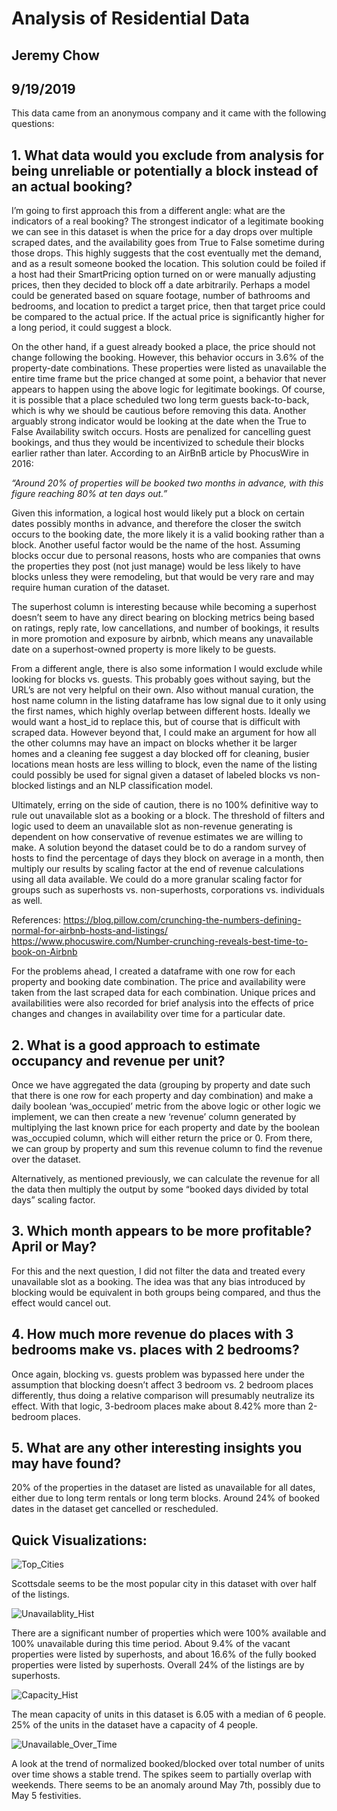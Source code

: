 # Analysis of Residential Data

## Jeremy Chow
## 9/19/2019

This data came from an anonymous company and it came with the following questions:

## 1. What data would you exclude from analysis for being unreliable or potentially a block instead of an actual booking?

I’m going to first approach this from a different angle: what are the indicators of a real booking?
The strongest indicator of a legitimate booking we can see in this dataset is when the price for a
day drops over multiple scraped dates, and the availability goes from True to False sometime
during those drops. This highly suggests that the cost eventually met the demand, and as a
result someone booked the location. This solution could be foiled if a host had their
SmartPricing option turned on or were manually adjusting prices, then they decided to block off
a date arbitrarily. Perhaps a model could be generated based on square footage, number of
bathrooms and bedrooms, and location to predict a target price, then that target price could be
compared to the actual price. If the actual price is significantly higher for a long period, it could
suggest a block.


On the other hand, if a guest already booked a place, the price should not change following the
booking. However, this behavior occurs in 3.6% of the property-date combinations. These
properties were listed as unavailable the entire time frame but the price changed at some point,
a behavior that never appears to happen using the above logic for legitimate bookings. Of
course, it is possible that a place scheduled two long term guests back-to-back, which is why we
should be cautious before removing this data.
Another arguably strong indicator would be looking at the date when the True to False
Availability switch occurs. Hosts are penalized for cancelling guest bookings, and thus they
would be incentivized to schedule their blocks earlier rather than later. According to an AirBnB
article by PhocusWire in 2016:


_“Around 20% of properties will be booked two months in advance, with this figure
reaching 80% at ten days out.”_


Given this information, a logical host would likely put a block on certain dates possibly months in
advance, and therefore the closer the switch occurs to the booking date, the more likely it is a
valid booking rather than a block.
Another useful factor would be the name of the host. Assuming blocks occur due to personal
reasons, hosts who are companies that owns the properties they post (not just manage) would
be less likely to have blocks unless they were remodeling, but that would be very rare and may
require human curation of the dataset.


The superhost column is interesting because while becoming a superhost doesn’t seem to have
any direct bearing on blocking metrics being based on ratings, reply rate, low cancellations, and
number of bookings, it results in more promotion and exposure by airbnb, which means any
unavailable date on a superhost-owned property is more likely to be guests.


From a different angle, there is also some information I would exclude while looking for blocks
vs. guests. This probably goes without saying, but the URL’s are not very helpful on their own.
Also without manual curation, the host name column in the listing dataframe has low signal due
to it only using the first names, which highly overlap between different hosts. Ideally we would
want a host_id to replace this, but of course that is difficult with scraped data. However beyond
that, I could make an argument for how all the other columns may have an impact on blocks
whether it be larger homes and a cleaning fee suggest a day blocked off for cleaning, busier
locations mean hosts are less willing to block, even the name of the listing could possibly be
used for signal given a dataset of labeled blocks vs non-blocked listings and an NLP
classification model.


Ultimately, erring on the side of caution, there is no 100% definitive way to rule out unavailable
slot as a booking or a block. The threshold of filters and logic used to deem an unavailable slot
as non-revenue generating is dependent on how conservative of revenue estimates we are
willing to make. A solution beyond the dataset could be to do a random survey of hosts to find
the percentage of days they block on average in a month, then multiply our results by scaling
factor at the end of revenue calculations using all data available. We could do a more granular
scaling factor for groups such as superhosts vs. non-superhosts, corporations vs. individuals as
well.


References:
https://blog.pillow.com/crunching-the-numbers-defining-normal-for-airbnb-hosts-and-listings/
https://www.phocuswire.com/Number-crunching-reveals-best-time-to-book-on-Airbnb


For the problems ahead, I created a dataframe with one row for each property and booking date
combination. The price and availability were taken from the last scraped data for each
combination. Unique prices and availabilities were also recorded for brief analysis into the
effects of price changes and changes in availability over time for a particular date.


## 2. What is a good approach to estimate occupancy and revenue per unit?


Once we have aggregated the data (grouping by property and date such that there is one row
for each property and day combination) and make a daily boolean ‘was_occupied’ metric from
the above logic or other logic we implement, we can then create a new ‘revenue’ column
generated by multiplying the last known price for each property and date by the boolean
was_occupied column, which will either return the price or 0. From there, we can group by
property and sum this revenue column to find the revenue over the dataset.

Alternatively, as mentioned previously, we can calculate the revenue for all the data then
multiply the output by some “booked days divided by total days” scaling factor.

## 3. Which month appears to be more profitable? April or May?


For this and the next question, I did not filter the data and treated every unavailable slot as a
booking. The idea was that any bias introduced by blocking would be equivalent in both groups
being compared, and thus the effect would cancel out.


## 4. How much more revenue do places with 3 bedrooms make vs. places with 2 bedrooms?


Once again, blocking vs. guests problem was bypassed here under the assumption that
blocking doesn’t affect 3 bedroom vs. 2 bedroom places differently, thus doing a relative
comparison will presumably neutralize its effect.
With that logic, 3-bedroom places make about 8.42% more than 2-bedroom places.


## 5. What are any other interesting insights you may have found? 
20% of the properties in the dataset are listed as unavailable for all dates, either due to long
term rentals or long term blocks. Around 24% of booked dates in the dataset get cancelled or rescheduled.

## Quick Visualizations:

![Top_Cities](graphs/top_5_cities.png)


Scottsdale seems to be the most popular city in this dataset with over half of the listings.


![Unavailablity_Hist](graphs/unavailability_hist.png)


There are a significant number of properties which were 100% available and 100% unavailable
during this time period. About 9.4% of the vacant properties were listed by superhosts, and
about 16.6% of the fully booked properties were listed by superhosts. Overall 24% of the listings
are by superhosts.


![Capacity_Hist](graphs/capacity_hist.png)


The mean capacity of units in this dataset is 6.05 with a median of 6 people. 25% of the units in the dataset have a capacity of 4 people.

![Unavailable_Over_Time](graphs/unavailability_line.png)

A look at the trend of normalized booked/blocked over total number of units over time shows a
stable trend. The spikes seem to partially overlap with weekends. There seems to be an 
anomaly around May 7th, possibly due to May 5 festivities.





